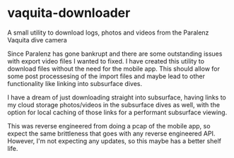# vaquita-downloader
A small utility to download logs, photos and videos from the Paralenz Vaquita dive camera

Since Paralenz has gone bankrupt and there are some outstanding issues with export video files I wanted to fixed. I have created this utility to download files without the need for the mobile app. This should allow for some post processesing of the import files and maybe lead to other functionality like linking into subsurface dives.

I have a dream of just downloading straight into subsurface, having links to my cloud storage photos/videos in the subsurface dives as well, with the option for local caching of those links for a performant subsurface viewing.

This was reverse engineered from doing a pcap of the mobile app, so expect the same brittleness that goes with any reverse engineered API. However, I'm not expecting any updates, so this maybe has a better shelf life.
